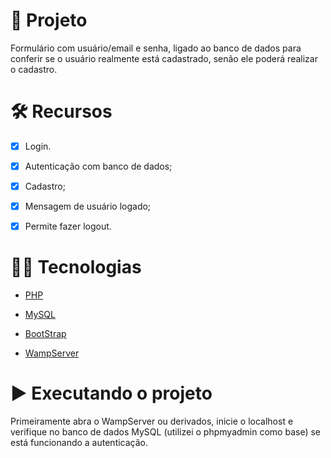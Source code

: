 # 📱 Projeto

Formulário com usuário/email e senha, ligado ao banco de dados para conferir se o usuário realmente está cadastrado, senão ele poderá realizar o cadastro.

# 🛠️ Recursos

- [x] Login.
 
- [x] Autenticação com banco de dados;
 
- [x] Cadastro;
 
- [x] Mensagem de usuário logado;
 
- [x] Permite fazer logout.
 
# 👨‍💻 Tecnologias

- [PHP](https://www.php.net/)
 
- [MySQL](https://www.mysql.com/)
 
- [BootStrap](https://getbootstrap.com/)
 
- [WampServer](https://www.wampserver.com/en/)
 
# ▶️ Executando o projeto
Primeiramente abra o WampServer ou derivados, inicie o localhost e verifique no banco de dados MySQL (utilizei o phpmyadmin como base) se está funcionando a autenticação.
